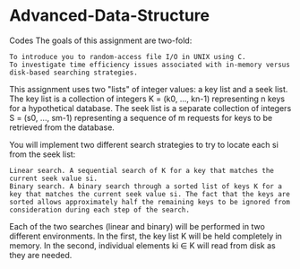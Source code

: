 # Advanced-Data-Structure
Codes
The goals of this assignment are two-fold:

    To introduce you to random-access file I/O in UNIX using C.
    To investigate time efficiency issues associated with in-memory versus disk-based searching strategies. 

This assignment uses two "lists" of integer values: a key list and a seek list. The key list is a collection of integers K = (k0, ..., kn-1) representing n keys for a hypothetical database. The seek list is a separate collection of integers S = (s0, ..., sm-1) representing a sequence of m requests for keys to be retrieved from the database.

You will implement two different search strategies to try to locate each si from the seek list:

    Linear search. A sequential search of K for a key that matches the current seek value si.
    Binary search. A binary search through a sorted list of keys K for a key that matches the current seek value si. The fact that the keys are sorted allows approximately half the remaining keys to be ignored from consideration during each step of the search. 

Each of the two searches (linear and binary) will be performed in two different environments. In the first, the key list K will be held completely in memory. In the second, individual elements ki ∈ K will read from disk as they are needed.
